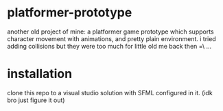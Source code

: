 # platformer-prototype


another old project of mine: a platformer game prototype which supports character movement with animations, and pretty plain environment.
i tried adding collisions but they were too much for little old me back then =\ ...

# installation
clone this repo to a visual studio solution with SFML configured in it. (idk bro just figure it out)
